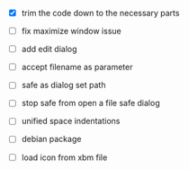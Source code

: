 - [x] trim the code down to the necessary parts
- [ ] fix maximize window issue
- [ ] add edit dialog
- [ ] accept filename as parameter
- [ ] safe as dialog set path
- [ ] stop safe from open a file safe dialog
- [ ] unified space indentations
- [ ] debian package
- [ ] load icon from xbm file

